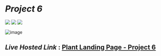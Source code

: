 # _Project 6_
<img src="https://img.shields.io/badge/Project%206-Plant%20Landing%20Page-green">&nbsp;<img src="https://img.shields.io/badge/Used-HTML5-orange">&nbsp;<img src="https://img.shields.io/badge/Used-CSS3-blue">

![image](https://user-images.githubusercontent.com/91872149/181814960-f1ff78a3-1388-49f5-b43a-7ca2f2d14622.png)


## _Live Hosted Link_ : [Plant Landing Page - Project 6](https://live-class-assignment-06.netlify.app/)
